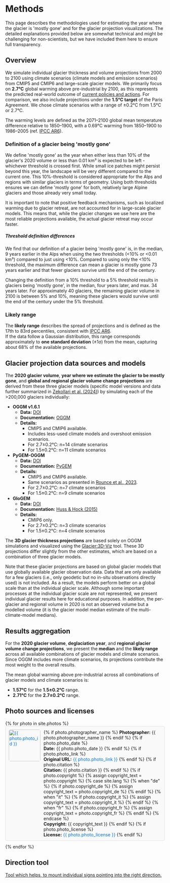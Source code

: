 # Methods

This page describes the methodologies used for estimating the year where
the glacier is 'mostly gone' and for the glacier projection visualizations. The
detailed explanations provided below are somewhat technical and might be
challenging for non-scientists, but we have included them here to ensure full
transparency.

## Overview

We simulate individual glacier thickness and volume projections from 2000 to
2100 using climate scenarios (climate models and emission scenarios) from CMIP5
and CMIP6 and large-scale glacier models. We primarily focus on **2.7°C**
global warming above pre-industrial by 2100, as this represents the predicted
real-world outcome of [current policies and actions](https://climateactiontracker.org/global/cat-thermometer/). For comparison, we
also include projections under the **1.5°C target** of the Paris Agreement. We
chose climate scenarios with a range of ±0.2°C from 1.5°C or 2.7°C. 

The warming levels are defined as the 2071–2100 global mean temperature
difference relative to 1850–1900, with a 0.69°C warming from
1850–1900 to 1986–2005 (ref. [IPCC AR6](https://www.ipcc.ch/report/ar6/wg1/)).  


### Definition of a glacier being 'mostly gone'
We define 'mostly gone' as the year when either less than 10% of the glacier's
2020 volume or less than 0.01 km³ is expected to be left - whichever threshold is
crossed first. While small ice patches might persist beyond this year, the
landscape will be very different compared to the current one. This 10%-threshold
is considered appropriate for the Alps and regions with similar glaciers in terms of geometry. Using both thresholds ensures we can
define 'mostly gone' for both, relatively large Alpine glaciers and those already very
small today.

It is important to note that positive feedback mechanisms, such as localized
warming due to glacier retreat, are not accounted for in large-scale glacier
models. This means that, while the glacier changes we use here are the most
reliable projections available, the actual glacier retreat may occur faster. 

##### Threshold definition differences
We find that our definition of a glacier being 'mostly gone' is, in the median,
9 years earlier in the Alps when using the two thresholds (<10% or <0.01 km³)
compared to just using <10%. Compared to using only the <10% threshold, the
maximum difference can mean a glacier is mostly gone 73 years earlier and that
fewer glaciers survive until the end of the century.

Changing the definition from a 10% threshold to a 5% threshold results in
glaciers being 'mostly gone', in the median, four years later, and max. 34 years later.  For approximately 40 glaciers, the remaining glacier volume
in 2100 is between 5% and 10%, meaning these glaciers would survive until the
end of the century under the 5% threshold.


### Likely range

The **likely range** describes the spread of projections and is defined as the
17th to 83rd percentiles, consistent with [IPCC AR6](https://www.ipcc.ch/report/ar6/wg1/).  
If the data follow a Gaussian distribution, this range corresponds approximately
to **one standard deviation** (±1σ) from the mean, capturing about 68% of the
available projections.

## Glacier projection data sources and models

The **2020 glacier volume**, **year where we estimate the glacier to be mostly
gone**, and **global and regional glacier volume change projections** are
derived from these three glacier models (specific model versions and data
further summarized in [Zekollari et al. (2024)](https://doi.org/10.5194/tc-18-5045-2024)) by simulating each of the >200,000
glaciers individually:
- **OGGM v1.6.1**  
  - **Data:** [DOI](https://doi.org/10.5281/zenodo.8286064)  
  - **Documentation:** [OGGM](https://oggm.org/)  
  - **Details:**  
    - CMIP5 and CMIP6 available.  
    - Includes less-used climate models and overshoot emission scenarios.  
    - For 2.7±0.2°C: n=14 climate scenarios 
    - For 1.5±0.2°C: n=11 climate scenarios 
- **PyGEM-OGGM**  
  - **Data:** [DOI](https://doi.org/10.5067/P8BN9VO9N5C7)  
  - **Documentation:** [PyGEM](https://pygem.readthedocs.io/en/latest/introduction.html)  
  - **Details:**  
    - CMIP5 and CMIP6 available.  
    - Same scenarios as presented in [Rounce et al., 2023](https://doi.org/10.1126/science.abo1324).  
    - For 2.7±0.2°C: n=7 climate scenarios  
    - For 1.5±0.2°C: n=9 climate scenarios 
- **GloGEM**  
  - **Data:** [DOI](https://doi.org/10.5281/zenodo.10908277)  
  - **Documentation:** [Huss & Hock (2015)](https://doi.org/10.3389/feart.2015.00054)  
  - **Details:**  
    - CMIP6 only.  
    - For 2.7±0.2°C: n=3 climate scenarios  
    - For 1.5±0.2°C: n=4 climate scenarios 

The **3D glacier thickness projections** are based solely on OGGM simulations
and visualized using the [Glacier:3D-Viz](https://glacier3dviz.oggm.org/tutorials/welcome.html) tool. These 3D projections differ
slightly from the other estimates, which are based on a combination of three
glacier models.  

Note that these glacier projections are based on global glacier models that use
globally available glacier observation data. Data that are only
available for a few glaciers (i.e., only geodetic but no in-situ observations
directly used) is not included. As a result, the models perform better on a global scale than at
the individual glacier scale. Although some important processes at the individual
glacier scale are not represented, we present individual glacier results here
for educational purposes. In addition, the per-glacier and regional volume in
2020 is not an observed volume but a modelled volume (it is the glacier model
median estimate of the multi-climate-model medians). 

## Results aggregation

For the **2020 glacier volume**, **deglaciation year**, and **regional glacier
volume change projections**, we present the **median** and the **likely range**
across all available combinations of glacier models and climate scenarios. Since
OGGM includes more climate scenarios, its projections contribute the most weight
to the overall results.  

The mean global warming above pre-industrial across all combinations of glacier
models and climate scenarios is:  
- **1.57°C** for the **1.5±0.2°C** range.  
- **2.71°C** for the **2.7±0.2°C** range.  


## Photo sources and licenses
<style>
  .photo-container {
    display: flex;
    align-items: flex-start;
    border: 1px solid #ddd; /* Adds a light gray border around each photo block */
    padding: 10px; /* Adds space between the content and the border */
    margin-bottom: 10px; /* Adds space between each photo block */
    border-radius: 5px; /* Rounds the corners of the border */
    background-color: #f9f9f9; /* Light background color for better contrast */
  }

  .photo-container img {
    margin-right: 10px; /* Adds space between the image and the text */
    width: 100px; /* Fixes image width */
    height: auto; /* Maintains aspect ratio */
    border-radius: 5px; /* Optional: adds rounded corners to the image */
    min-width: 100px;
  }

  .photo-container .text-content {
    display: block;
    flex-direction: column; /* Stacks text content vertically */
  }

  .photo-container a {
    color: #0073e6; /* Makes links visually distinct */
    text-decoration: none; /* Removes underline from links */
  }

  .photo-container a:hover {
    text-decoration: underline; /* Adds underline on hover for clarity */
  }

</style>
<div>
  {% for photo in site.photos %}
    <div class="photo-container" id="{{ photo.photo_id }}">
      <a href="{{ site.baseurl }}{{ photo.filename }}">
        <img src="{{ site.baseurl }}{{ photo.filename }}" alt="{{ photo.photo_id }}" style="width: 100px; height: auto;">
      </a>
      <div class="text-content">
        {% if photo.photographer_name %}
          <b>Photographer:</b> {{ photo.photographer_name }}
        {% endif %}
        {% if photo.photo_date %}
          <br><b>Date:</b> {{ photo.photo_date }}
        {% endif %}
        {% if photo.photo_link %}
          <br><b>Original URL:</b> <a href="{{ photo.photo_link }}">{{ photo.photo_link }}</a>
        {% endif %}
        {% if photo.citation %}
          <br><b>Citation:</b> {{ photo.citation }}
        {% endif %}
        {% if photo.copyright %}
          {% assign copyright_text = photo.copyright %}
          {% case site.lang %}
            {% when "de" %}
              {% if photo.copyright_de %}
                {% assign copyright_text = photo.copyright_de %}
              {% endif %}
            {% when "it" %}
              {% if photo.copyright_it %}
                {% assign copyright_text = photo.copyright_it %}
              {% endif %}
            {% when "fr" %}
              {% if photo.copyright_fr %}
                {% assign copyright_text = photo.copyright_fr %}
              {% endif %}
          {% endcase %}
          <br><b>Copyright:</b> {{ copyright_text }}
        {% endif %}
        {% if photo.photo_license %}
          <br><b>License:</b> <a href="{{ photo.photo_license_url }}">{{ photo.photo_license }}</a>
        {% endif %}
      </div>
    </div>
  {% endfor %}
</div>

## Direction tool
<a href="{{ site.baseurl }}/directions/">Tool which helps, to mount individual signs pointing into the right direction.</a>
